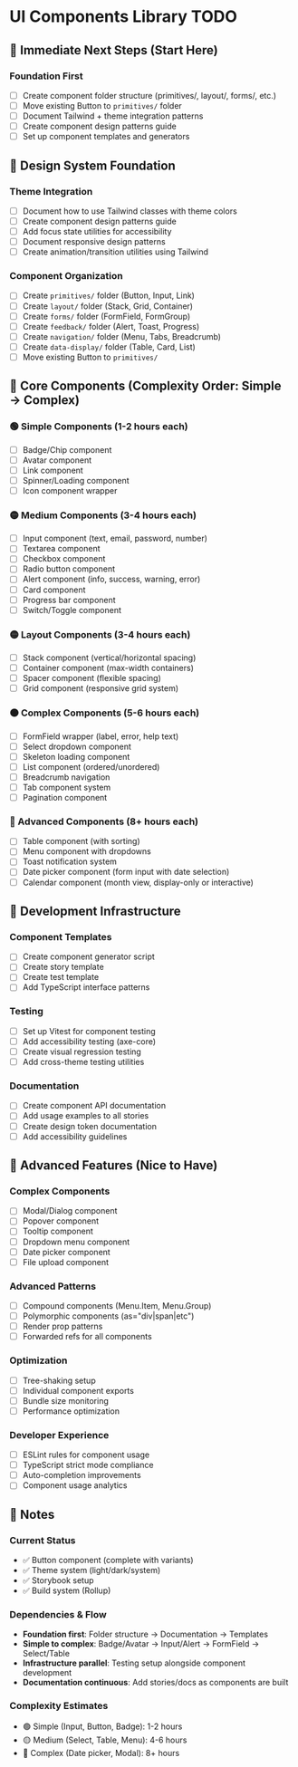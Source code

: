 # UI Components Library TODO

## 🎯 Immediate Next Steps (Start Here)

### Foundation First

- [ ] Create component folder structure (primitives/, layout/, forms/, etc.)
- [ ] Move existing Button to `primitives/` folder
- [ ] Document Tailwind + theme integration patterns
- [ ] Create component design patterns guide
- [ ] Set up component templates and generators

## 🎨 Design System Foundation

### Theme Integration

- [ ] Document how to use Tailwind classes with theme colors
- [ ] Create component design patterns guide
- [ ] Add focus state utilities for accessibility
- [ ] Document responsive design patterns
- [ ] Create animation/transition utilities using Tailwind

### Component Organization

- [ ] Create `primitives/` folder (Button, Input, Link)
- [ ] Create `layout/` folder (Stack, Grid, Container)
- [ ] Create `forms/` folder (FormField, FormGroup)
- [ ] Create `feedback/` folder (Alert, Toast, Progress)
- [ ] Create `navigation/` folder (Menu, Tabs, Breadcrumb)
- [ ] Create `data-display/` folder (Table, Card, List)
- [ ] Move existing Button to `primitives/`

## 🧩 Core Components (Complexity Order: Simple → Complex)

### 🟢 Simple Components (1-2 hours each)

- [ ] Badge/Chip component
- [ ] Avatar component
- [ ] Link component
- [ ] Spinner/Loading component
- [ ] Icon component wrapper

### 🟡 Medium Components (3-4 hours each)

- [ ] Input component (text, email, password, number)
- [ ] Textarea component
- [ ] Checkbox component
- [ ] Radio button component
- [ ] Alert component (info, success, warning, error)
- [ ] Card component
- [ ] Progress bar component
- [ ] Switch/Toggle component

### 🟡 Layout Components (3-4 hours each)

- [ ] Stack component (vertical/horizontal spacing)
- [ ] Container component (max-width containers)
- [ ] Spacer component (flexible spacing)
- [ ] Grid component (responsive grid system)

### 🟠 Complex Components (5-6 hours each)

- [ ] FormField wrapper (label, error, help text)
- [ ] Select dropdown component
- [ ] Skeleton loading component
- [ ] List component (ordered/unordered)
- [ ] Breadcrumb navigation
- [ ] Tab component system
- [ ] Pagination component

### 🔴 Advanced Components (8+ hours each)

- [ ] Table component (with sorting)
- [ ] Menu component with dropdowns
- [ ] Toast notification system
- [ ] Date picker component (form input with date selection)
- [ ] Calendar component (month view, display-only or interactive)

## 🔧 Development Infrastructure

### Component Templates

- [ ] Create component generator script
- [ ] Create story template
- [ ] Create test template
- [ ] Add TypeScript interface patterns

### Testing

- [ ] Set up Vitest for component testing
- [ ] Add accessibility testing (axe-core)
- [ ] Create visual regression testing
- [ ] Add cross-theme testing utilities

### Documentation

- [ ] Create component API documentation
- [ ] Add usage examples to all stories
- [ ] Create design token documentation
- [ ] Add accessibility guidelines

## 🚀 Advanced Features (Nice to Have)

### Complex Components

- [ ] Modal/Dialog component
- [ ] Popover component
- [ ] Tooltip component
- [ ] Dropdown menu component
- [ ] Date picker component
- [ ] File upload component

### Advanced Patterns

- [ ] Compound components (Menu.Item, Menu.Group)
- [ ] Polymorphic components (as="div|span|etc")
- [ ] Render prop patterns
- [ ] Forwarded refs for all components

### Optimization

- [ ] Tree-shaking setup
- [ ] Individual component exports
- [ ] Bundle size monitoring
- [ ] Performance optimization

### Developer Experience

- [ ] ESLint rules for component usage
- [ ] TypeScript strict mode compliance
- [ ] Auto-completion improvements
- [ ] Component usage analytics

## 📝 Notes

### Current Status

- ✅ Button component (complete with variants)
- ✅ Theme system (light/dark/system)
- ✅ Storybook setup
- ✅ Build system (Rollup)

### Dependencies & Flow

- **Foundation first**: Folder structure → Documentation → Templates
- **Simple to complex**: Badge/Avatar → Input/Alert → FormField → Select/Table
- **Infrastructure parallel**: Testing setup alongside component development
- **Documentation continuous**: Add stories/docs as components are built

### Complexity Estimates

- 🟢 Simple (Input, Button, Badge): 1-2 hours
- 🟡 Medium (Select, Table, Menu): 4-6 hours
- 🔴 Complex (Date picker, Modal): 8+ hours
